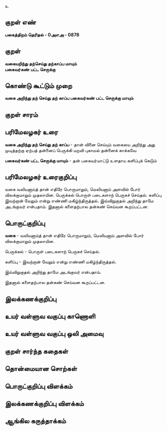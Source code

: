 உ

## குறள் எண் 

**பகைத்திறம் தெரிதல் - 0அஎஅ - 0878**

## குறள் 

**வகையறிந்து தற்செய்து தற்காப்ப மாயும்  
பகைவர்கண் பட்ட செருக்கு**

## கொண்டு கூட்டும் முறை

**வகை அறிந்து தற் செய்து தற் காப்ப பகைவர்கண் பட்ட செருக்கு மாயும்**

## குறள் சாரம் 


## பரிமேலழகர் உரை

**வகை அறிந்து தற் செய்து தற் காப்ப** - தான் வினை செய்யும் வகையை அறிந்து அது முடித்தற்கு ஏற்பத் தன்னைப் பெருக்கி மறவி புகாமல் தன்னைக் காக்கவே 

**பகைவர்கண் பட்ட செருக்கு மாயும்** - தன் பகைவர்மாட்டு உளதாய களிப்புக் கெடும் 

## பரிமேலழகர் உரைகுறிப்பு   

வகை வலியனாய்த் தான் எதிரே பொருமாறும், மெலியனாய் அளவில் போர் விலக்குமாறும் முதலாயின. பெருக்கல் பொருள் படைகளாற் பெருகச் செய்தல். களிப்பு இவற்றான் வேறும் என்று எண்ணி மகிழ்ந்திருத்தல். இவ்விறுகுதல் அறிந்து தாமே அடங்குவர் என்பதாம். இதனால் களைதற்பால தன்கண் செய்வன கூறப்பட்டன.

## பொருட்குறிப்பு 

**வகை** - வலியனாய்த் தான் எதிரே பொருமாறும், மெலியனாய் அளவில் போர் விலக்குமாறும் முதலாயின. 

பெருக்கல் - பொருள் படைகளாற் பெருகச் செய்தல். 

களிப்பு - இவற்றான் வேறும் என்று எண்ணி மகிழ்ந்திருத்தல். 

இவ்விறுகுதல் அறிந்து தாமே அடங்குவர் என்பதாம். 

இதனால் களைதற்பால தன்கண் செய்வன கூறப்பட்டன.

## இலக்கணக்குறிப்பு  


## உயர் வள்ளுவ வகுப்பு காணொளி


## உயர் வள்ளுவ வகுப்பு ஒலி அமைவு 

 
## குறள் சார்ந்த கதைகள் 


## தொன்மையான சொற்கள்


## பொருட்குறிப்பு விளக்கம்


## இலக்கணக்குறிப்பு விளக்கம்


## ஆங்கில கருத்தாக்கம் 


